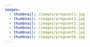 ```yaml
---
images:
  - thumbnail: /images/pregnant1.jpg
  - thumbnail: /images/pregnant2.jpg
  - thumbnail: /images/pregnant3.jpg
  - thumbnail: /images/pregnant4.jpg
  - thumbnail: /images/pregnant5.jpg
  - thumbnail: /images/pregnant6.jpg
---
```

